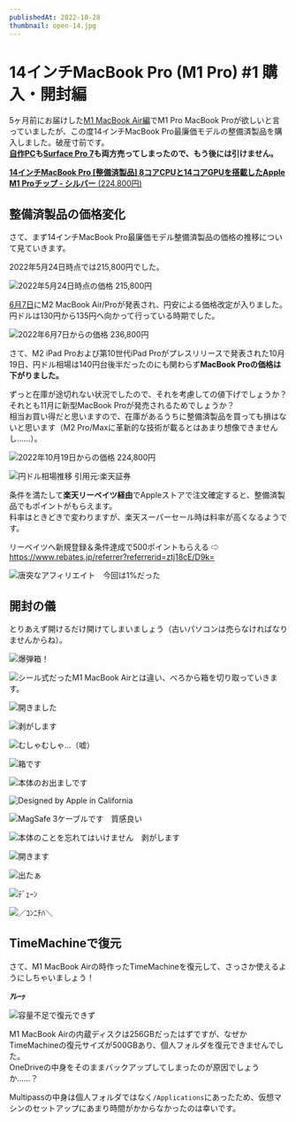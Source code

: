 ```yaml
---
publishedAt: 2022-10-28
thumbnail: open-14.jpg
---
```


# 14インチMacBook Pro (M1 Pro) #1 購入・開封編

5ヶ月前にお届けした[M1 MacBook Air編](../05-20-m1mba-1)でM1 Pro MacBook Proが欲しいと言っていましたが、この度14インチMacBook Pro最廉価モデルの整備済製品を購入しました。破産寸前です。  
**[自作PC](https://jp.mercari.com/item/m94773153380)も[Surface Pro 7](https://jp.mercari.com/item/m64059316994)も両方売ってしまったので、もう後には引けません。**

[**14インチMacBook Pro [整備済製品] 8コアCPUと14コアGPUを搭載したApple M1 Proチップ - シルバー** (224,800円)](https://www.apple.com/jp/shop/product/FKGR3J/A/14%E3%82%A4%E3%83%B3%E3%83%81macbook-pro-%E6%95%B4%E5%82%99%E6%B8%88%E8%A3%BD%E5%93%81-8%E3%82%B3%E3%82%A2cpu%E3%81%A814%E3%82%B3%E3%82%A2gpu%E3%82%92%E6%90%AD%E8%BC%89%E3%81%97%E3%81%9Fapple-m1-pro%E3%83%81%E3%83%83%E3%83%97-%E3%82%B7%E3%83%AB%E3%83%90%E3%83%BC?fnode=eb0c46b730f71b9e74205f9b2ebde184362e98e6c0683f79ad95b450ee6e8fef251041152e1f143363aea891d32ee3b7691dcf6e5b65bb0d8578eb7e34bc429ba7f9f9364388fdcc8e7c9dd9adb2afa0)

## 整備済製品の価格変化
さて、まず14インチMacBook Pro最廉価モデル整備済製品の価格の推移について見ていきます。

2022年5月24日時点では215,800円でした。

![](scnsht-05-24.png "2022年5月24日時点の価格 215,800円")

[6月7日](https://www.itmedia.co.jp/news/articles/2206/07/news081.html)にM2 MacBook Air/Proが発表され、円安による価格改定が入りました。円ドルは130円から135円へ向かって行っている時期でした。

![](scnsht-06-07.png "2022年6月7日からの価格 236,800円")

さて、M2 iPad Proおよび第10世代iPad Proがプレスリリースで発表された10月19日、円ドル相場は140円台後半だったのにも関わらず**MacBook Proの価格は下がりました。**

ずっと在庫が途切れない状況でしたので、それを考慮しての値下げでしょうか？それとも11月に新型MacBook Proが発売されるためでしょうか？  
相当お買い得だと思いますので、在庫があるうちに整備済製品を買っても損はないと思います（M2 Pro/Maxに革新的な技術が載るとはあまり想像できませんし……）。

![](scnsht-10-19.png "2022年10月19日からの価格 224,800円")

![](jpyusd.png "円ドル相場推移 引用元:楽天証券")

条件を満たして**楽天リーベイツ経由**でAppleストアで注文確定すると、整備済製品でもポイントがもらえます。  
料率はときどきで変わりますが、楽天スーパーセール時は料率が高くなるようです。

リーベイツへ新規登録＆条件達成で500ポイントもらえる ⇨ https://www.rebates.jp/referrer?referrerid=ztj18cE/D9k=

![](rebates.png "唐突なアフィリエイト　今回は1%だった")

## 開封の儀
とりあえず開けるだけ開けてしまいましょう（古いパソコンは売らなければなりませんからね）。

![](open-1.jpg "爆弾箱！")

![](open-2.jpg "シール式だったM1 MacBook Airとは違い、べろから箱を切り取っていきます。")

![](open-3.jpg "開きました")

![](open-4.jpg "剥がします")

![](open-5.jpg "むしゃむしゃ…（嘘）")

![](open-6.jpg "箱です")

![](open-7.jpg "本体のお出ましです")

![](open-8.jpg "Designed by Apple in California")

![](open-9.jpg "MagSafe 3ケーブルです　質感良い")

![](open-10.jpg "本体のことを忘れてはいけません　剥がします")

![](open-11.jpg "開きます")

![](open-12.jpg "出たぁ")

![](open-13.jpg "ﾃﾞｪｰﾝ")

![](open-14.jpg "／ｺﾝﾆﾁﾊ＼")

## TimeMachineで復元
さて、M1 MacBook Airの時作ったTimeMachineを復元して、さっさか使えるようにしちゃいましょう！

***ｱﾚｰｯ***

![](DSC_0200-2.jpg "容量不足で復元できず")

M1 MacBook Airの内蔵ディスクは256GBだったはずですが、なぜかTimeMachineの復元サイズが500GBあり、個人フォルダを復元できませんでした。  
OneDriveの中身をそのままバックアップしてしまったのが原因でしょうか……？

Multipassの中身は個人フォルダではなく`/Applications`にあったため、仮想マシンのセットアップにあまり時間がかからなかったのは幸いです。
